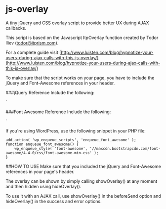 # js-overlay
A tiny jQuery and CSS overlay script to provide better UX during AJAX callbacks.

This script is based on the Javascript ItpOverlay function created by Todor Iliev (todor@itprism.com).

For a complete guide visit [http://www.luisten.com/blog/hypnotize-your-users-during-ajax-calls-with-this-js-overlay/](http://www.luisten.com/blog/hypnotize-your-users-during-ajax-calls-with-this-js-overlay/)

To make sure that the script works on your page, you have to include the jQuery 
and Font-Awesome references in your header.

###jQuery Reference
Include the following:

`<script type="text/javascript" src="http://ajax.googleapis.com/ajax/libs/jquery/1.11.3/jquery.min.js"></script>



###Font Awesome Reference
Include the following:

`<link rel="stylesheet" id="font-awesome-css" href="//maxcdn.bootstrapcdn.com/font-awesome/4.4.0/css/font-awesome.min.css?ver=4.2.3" type="text/css" media="all">

If you're using WordPress, use the following snippet in your PHP file:

```
add_action( 'wp_enqueue_scripts', 'enqueue_font_awesome' );
function enqueue_font_awesome() {
	wp_enqueue_style( 'font-awesome', '//maxcdn.bootstrapcdn.com/font-awesome/4.4.0/css/font-awesome.min.css' );
}
```


##HOW TO USE
Make sure that you included the jQuery and Font-Awesome references in your 
page's header.

The overlay can be shown by simply calling showOverlay() at any moment and then 
hidden using hideOverlay().

To use it with an AJAX call, use showOverlay() in the beforeSend option and 
hideOverlay() in the success and error options.